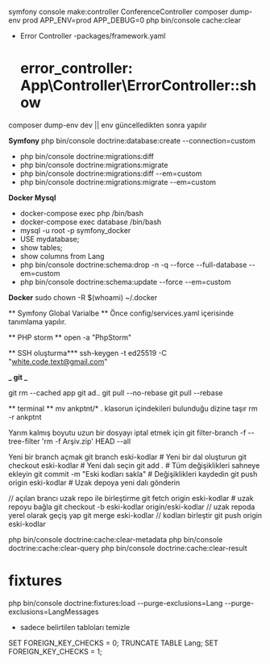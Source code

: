 symfony console make:controller ConferenceController
composer dump-env prod
APP_ENV=prod APP_DEBUG=0 php bin/console cache:clear

- Error Controller
  -packages/framework.yaml
  # error_controller: App\Controller\ErrorController::show

composer dump-env dev || env güncelledikten sonra yapılır

**Symfony**
php bin/console doctrine:database:create --connection=custom

- php bin/console doctrine:migrations:diff
- php bin/console doctrine:migrations:migrate
- php bin/console doctrine:migrations:diff --em=custom
- php bin/console doctrine:migrations:migrate --em=custom

**Docker Mysql**

- docker-compose exec php /bin/bash
- docker-compose exec database /bin/bash
- mysql -u root -p symfony_docker
- USE mydatabase;
- show tables;
- show columns from Lang
- php bin/console doctrine:schema:drop -n -q --force --full-database --em=custom
- php bin/console doctrine:schema:update --force --em=custom

**Docker**
sudo chown -R $(whoami) ~/.docker

** Symfony Global Varialbe **
Önce config/services.yaml içerisinde tanımlama yapılır.

** PHP storm **
open -a "PhpStorm"

** SSH oluşturma\***
ssh-keygen -t ed25519 -C "white.code.text@gmail.com"

**_ git _**

<!-- https://aliozgur.gitbooks.io/ -->

git rm --cached app
git ad..
git pull --no-rebase
git pull --rebase

** terminal **
mv ankptnt/\* . klasorun içindekileri bulunduğu dizine taşır
rm -r ankptnt

Yarım kalmış boyutu uzun bir dosyayı iptal etmek için
git filter-branch -f --tree-filter 'rm -f Arşiv.zip' HEAD --all

Yeni bir branch açmak
git branch eski-kodlar # Yeni bir dal oluşturun
git checkout eski-kodlar # Yeni dalı seçin
git add . # Tüm değişiklikleri sahneye ekleyin
git commit -m "Eski kodları sakla" # Değişiklikleri kaydedin
git push origin eski-kodlar # Uzak depoya yeni dalı gönderin

// açılan brancı uzak repo ile birleştirme
git fetch origin eski-kodlar # uzak repoyu bağla
git checkout -b eski-kodlar origin/eski-kodlar // uzak repoda yerel olarak geçiş yap
git merge eski-kodlar // kodları birleştir
git push origin eski-kodlar

php bin/console doctrine:cache:clear-metadata
php bin/console doctrine:cache:clear-query
php bin/console doctrine:cache:clear-result

# fixtures

php bin/console doctrine:fixtures:load --purge-exclusions=Lang --purge-exclusions=LangMessages

- sadece belirtilen tabloları temizle

SET FOREIGN_KEY_CHECKS = 0;
TRUNCATE TABLE Lang;
SET FOREIGN_KEY_CHECKS = 1;
